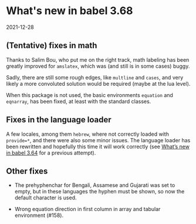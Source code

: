 # What's new in babel 3.68

2021-12-28

## (Tentative) fixes in math

Thanks to Salim Bou, who put me on the right track, math labeling
has been greatly improved for `amslatex`, which was (and still is in
some cases) buggy.

Sadly, there are still some rough edges, like `multline` and `cases`,
and very likely a more convoluted solution would be required (maybe at
the lua level).

When this package is not used, the basic environments `equation` and
`eqnarray`, has been fixed, at least with the standard classes.

## Fixes in the language loader

A few locales, among them `hebrew`, where not correctly loaded with
`provide=*`, and there were also some minor issues. The language loader
has been rewritten and hopefully this time it will work correctly (see
[What’s new in babel
3.64](https://latex3.github.io/babel/news/whats-new-in-babel-3.64.html#other-changes)
for a previous attempt).

## Other fixes

* The prehyphenchar for Bengali, Assamese and Gujarati was set to
  empty, but in these languages the hyphen must be shown, so now the
  default character is used.

* Wrong equation direction in first column in array and tabular
environment (#158).










